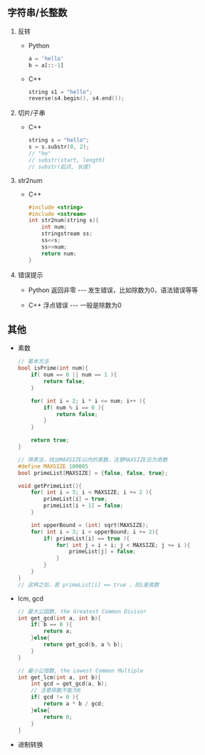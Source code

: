 ##	字符串/长整数

1.	反转

	*	Python

		```python
		a = 'hello'
		b = a[::-1]
		```
	
	*	C++

		```cpp
		string s1 = "hello";
		reverse(s4.begin(), s4.end());
		```

2.	切片/子串

	*	C++

		```cpp
		string s = "hello";
		s = s.substr(0, 2);
		// "he"
		// substr(start, length)
		// substr(起点, 长度)
		```

3.	str2num

	*	C++

		```cpp
		#include <string>
		#include <sstream>
		int str2num(string s){
			int num;
			stringstream ss;
			ss<<s;
			ss>>num;
			return num;
		}
		```

4.	错误提示

	*	Python 返回非零 --- 发生错误，比如除数为0，语法错误等等

	*	C++ 浮点错误 --- 一般是除数为0

##	其他

*	素数

	```cpp
	// 基本方法
	bool isPrime(int num){
		if( num == 0 || num == 1 ){
			return false;
		}

		for( int i = 2; i * i <= num; i++ ){
			if( num % i == 0 ){
				return false;
			}
		}

		return true;
	}

	// 筛表法，找出MAXSIZE以内的素数，注意MAXSIZE应为奇数
	#define MAXSIZE 100005
	bool primeList[MAXSIZE] = {false, false, true};
	
	void getPrimeList(){
		for( int i = 3; i < MAXSIZE; i += 2 ){
			primeList[i] = true;
			primeList[i + 1] = false;
		}

		int upperBound = (int) sqrt(MAXSIZE);
		for( int i = 3; i < upperBound; i += 2){
			if( primeList[i] == true ){
				for( int j = i + i; j < MAXSIZE; j += i ){
					primeList[j] = false;
				}
			}
		}
	}
	// 这样之后，若 primeList[i] == true ，则i是素数
	```

*	lcm, gcd

	```cpp
	// 最大公因数, the Greatest Common Divisor
	int get_gcd(int a, int b){
		if( b == 0 ){
			return a;
		}else{
			return get_gcd(b, a % b);
		}
	}

	// 最小公倍数, the Lowest Common Multiple
	int get_lcm(int a, int b){
		int gcd = get_gcd(a, b);
		// 注意除数不能为0
		if( gcd != 0 ){
			return a * b / gcd;
		}else{
			return 0;
		}
	}
	```

*	进制转换
